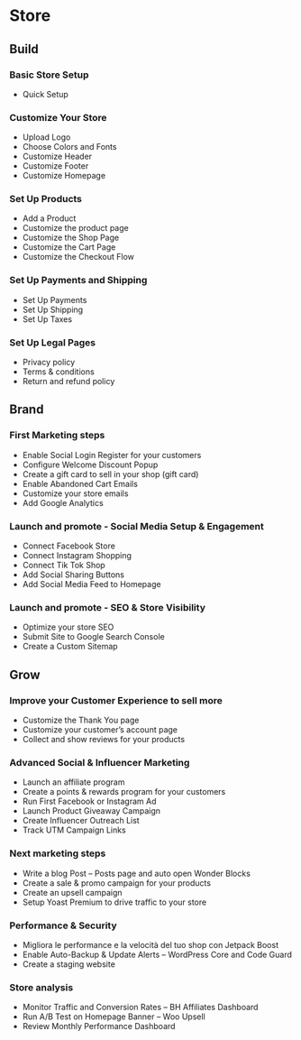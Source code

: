 # Store


## Build

### Basic Store Setup 
- Quick Setup 

### Customize Your Store 

- Upload Logo 
- Choose Colors and Fonts 
- Customize Header 
- Customize Footer 
- Customize Homepage 

### Set Up Products 

- Add a Product 
- Customize the product page 
- Customize the Shop Page 
- Customize the Cart Page 
- Customize the Checkout Flow 

### Set Up Payments and Shipping 

- Set Up Payments 
- Set Up Shipping 
- Set Up Taxes 

### Set Up Legal Pages 

- Privacy policy 
- Terms & conditions 
- Return and refund policy 


## Brand

### First Marketing steps 

- Enable Social Login Register for your customers 
- Configure Welcome Discount Popup  
- Create a gift card to sell in your shop (gift card) 
- Enable Abandoned Cart Emails 
- Customize your store emails 
- Add Google Analytics

### Launch and promote - Social Media Setup & Engagement 

- Connect Facebook Store
- Connect Instagram Shopping
- Connect Tik Tok Shop
- Add Social Sharing Buttons
- Add Social Media Feed to Homepage

### Launch and promote - SEO & Store Visibility

- Optimize your store SEO
- Submit Site to Google Search Console
- Create a Custom Sitemap


## Grow

### Improve your Customer Experience to sell more 

- Customize the Thank You page 
- Customize your customer’s account page 
- Collect and show reviews for your products

### Advanced Social & Influencer Marketing 

- Launch an affiliate program 
- Create a points & rewards program for your customers 
- Run First Facebook or Instagram Ad 
- Launch Product Giveaway Campaign 
- Create Influencer Outreach List 
- Track UTM Campaign Links 

### Next marketing steps 

- Write a blog Post – Posts page and auto open Wonder Blocks 
- Create a sale & promo campaign for your products 
- Create an upsell campaign 
- Setup Yoast Premium to drive traffic to your store 

### Performance & Security 

- Migliora le performance e la velocità del tuo shop con Jetpack Boost 
- Enable Auto-Backup & Update Alerts – WordPress Core and Code Guard 
- Create a staging website 

### Store analysis 

- Monitor Traffic and Conversion Rates – BH Affiliates Dashboard 
- Run A/B Test on Homepage Banner – Woo Upsell 
- Review Monthly Performance Dashboard